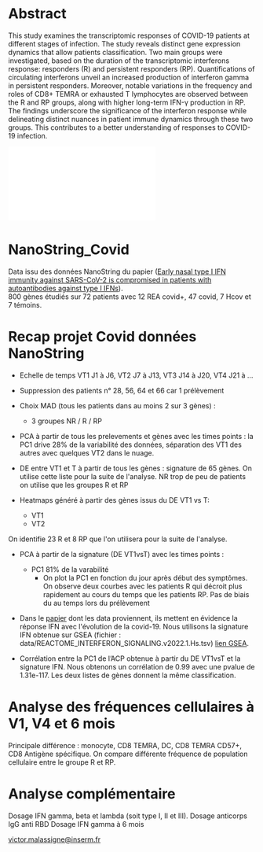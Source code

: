 # Abstract 

This study examines the transcriptomic responses of COVID-19 patients at different stages of infection. The study reveals distinct gene expression dynamics that allow patients classification. Two main groups were investigated, based on the duration of the transcriptomic interferons response: responders (R) and persistent responders (RP). Quantifications of circulating interferons unveil an increased production of interferon gamma in persistent responders. Moreover, notable variations in the frequency and roles of CD8+ TEMRA or exhausted T lymphocytes are observed between the R and RP groups, along with higher long-term IFN-γ production in RP. The findings underscore the significance of the interferon response while delineating distinct nuances in patient immune dynamics through these two groups. This contributes to a better understanding of responses to COVID-19 infection.

![RSAD2 Kinetic](result/Kinetic_RSAD2.pdf)

# NanoString_Covid
Data issu des données NanoString du papier ([Early nasal type I IFN immunity against SARS-CoV-2 is compromised in patients with autoantibodies against type I IFNs](https://doi.org/10.1084/jem.20211211)).  
800 gènes étudiés sur 72 patients avec 12 REA covid+, 47 covid, 7 Hcov et 7 témoins.  

# Recap projet Covid données NanoString
- Echelle de temps VT1 J1 à J6, VT2 J7 à J13, VT3 J14 à J20, VT4 J21 à …
- Suppression des patients n° 28, 56, 64 et 66 car 1 prélèvement
- Choix MAD (tous les patients dans au moins 2 sur 3 gènes) :
    - 3 groupes NR / R / RP
- PCA à partir de tous les prelevements et gènes avec les times points : la PC1 drive 28% de la variabilité des données, séparation des VT1 des autres avec quelques VT2 dans le nuage.

- DE entre VT1 et T à partir de tous les gènes : signature de 65 gènes. On utilise cette liste pour la suite de l'analyse. NR trop de peu de patients on utilise que les groupes R et RP

- Heatmaps généré à partir des gènes issus du DE VT1 vs T:
    - VT1
    - VT2

On identifie 23 R et 8 RP que l'on utilisera pour la suite de l'analyse.


- PCA à partir de la signature (DE VT1vsT) avec les times points :
    - PC1 81% de la varabilité
        - On plot la PC1 en fonction du jour après début des symptômes. On observe deux courbes avec les patients R qui décroit plus rapidement au cours du temps que les patients RP. Pas de biais du au temps lors du prélèvement

- Dans le [papier](https://doi.org/10.1084/jem.20211211) dont les data proviennent, ils mettent en évidence la réponse IFN avec l'évolution de la covid-19. Nous utilisons la signature IFN obtenue sur GSEA (fichier : data/REACTOME_INTERFERON_SIGNALING.v2022.1.Hs.tsv) [lien GSEA](http://www.gsea-msigdb.org/gsea/msigdb/human/geneset/REACTOME_INTERFERON_SIGNALING.html).

- Corrélation entre la PC1 de l’ACP obtenue à partir du DE VT1vsT et la signature IFN. Nous obtenons un corrélation de 0.99 avec une pvalue de 1.31e-117. Les deux listes de gènes donnent la même classification.


# Analyse des fréquences cellulaires à V1, V4 et 6 mois
Principale différence : monocyte, CD8 TEMRA, DC, CD8 TEMRA CD57+, CD8 Antigène spécifique.
On compare différente fréquence de population cellulaire entre le groupe R et RP.

# Analyse complémentaire
Dosage IFN gamma, beta et lambda (soit type I, II et III).
Dosage anticorps IgG anti RBD
Dosage IFN gamma à 6 mois


victor.malassigne@inserm.fr